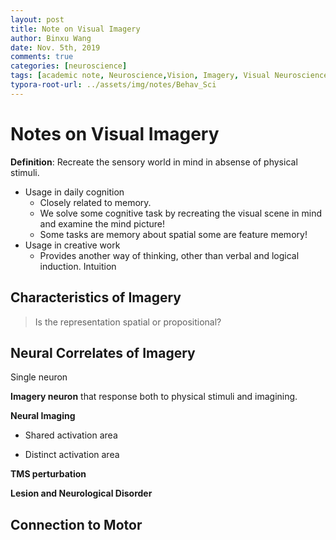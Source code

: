 ```yaml
---
layout: post
title: Note on Visual Imagery
author: Binxu Wang
date: Nov. 5th, 2019
comments: true
categories: [neuroscience]
tags: [academic note, Neuroscience,Vision, Imagery, Visual Neuroscience, Consciousness]
typora-root-url: ../assets/img/notes/Behav_Sci
---
```


# Notes on Visual Imagery

**Definition**: Recreate the sensory world in mind in absense of physical stimuli. 

* Usage in daily cognition
  * Closely related to memory. 
  * We solve some cognitive task by recreating the visual scene in mind and examine the mind picture! 
  * Some tasks are memory about spatial some are feature memory! 
* Usage in creative work
  * Provides another way of thinking, other than verbal and logical induction. Intuition 

## Characteristics of Imagery

> Is the representation spatial or propositional?



## Neural Correlates of Imagery



Single neuron

**Imagery neuron** that response both to physical stimuli and imagining. 



**Neural Imaging**

* Shared activation area 

* Distinct activation area



**TMS perturbation**  



**Lesion and Neurological Disorder**  





## Connection to Motor